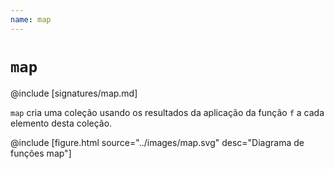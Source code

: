 ```yaml
---
name: map
---
```


# `map`

@include [signatures/map.md]

`map` cria uma coleção usando os resultados da aplicação da função `f` a cada elemento desta coleção.

@include [figure.html source="../images/map.svg" desc="Diagrama de funções map"]
